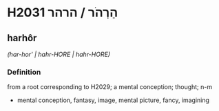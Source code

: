 # H2031 הַרְהֹר / הרהר

## harhôr

_(har-hor' | hahr-HORE | hahr-HORE)_

### Definition

from a root corresponding to H2029; a mental conception; thought; n-m

- mental conception, fantasy, image, mental picture, fancy, imagining

